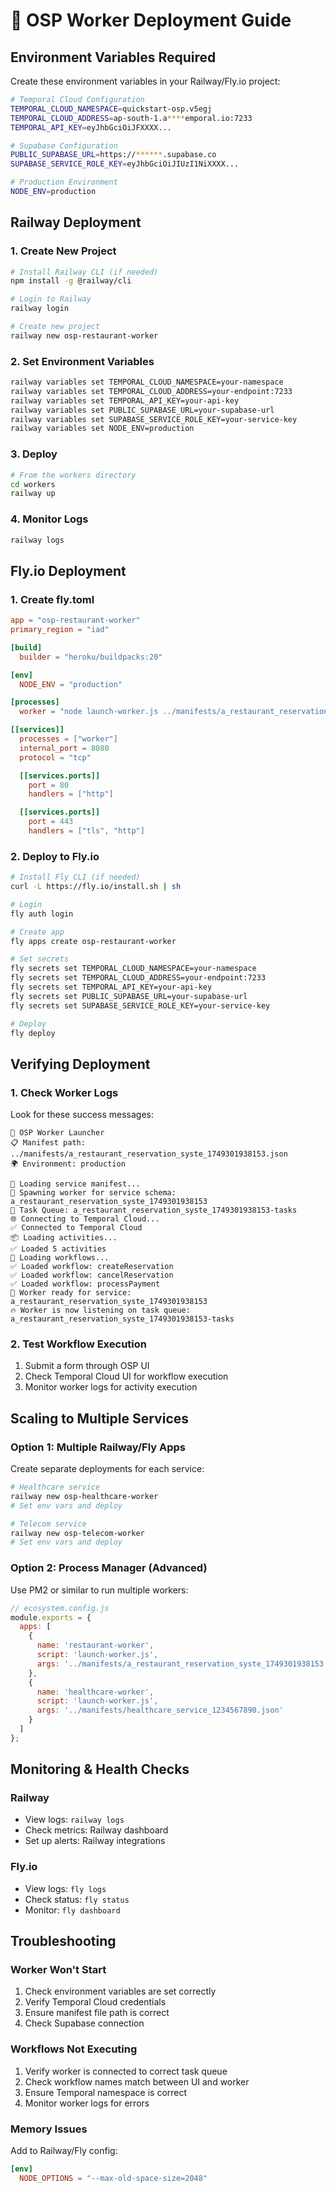 # 🚀 OSP Worker Deployment Guide

## **Environment Variables Required**

Create these environment variables in your Railway/Fly.io project:

```bash
# Temporal Cloud Configuration
TEMPORAL_CLOUD_NAMESPACE=quickstart-osp.v5egj
TEMPORAL_CLOUD_ADDRESS=ap-south-1.a****emporal.io:7233
TEMPORAL_API_KEY=eyJhbGciOiJFXXXX...

# Supabase Configuration  
PUBLIC_SUPABASE_URL=https://******.supabase.co
SUPABASE_SERVICE_ROLE_KEY=eyJhbGciOiJIUzI1NiXXXX...

# Production Environment
NODE_ENV=production
```

## **Railway Deployment**

### 1. Create New Project
```bash
# Install Railway CLI (if needed)
npm install -g @railway/cli

# Login to Railway
railway login

# Create new project
railway new osp-restaurant-worker
```

### 2. Set Environment Variables
```bash
railway variables set TEMPORAL_CLOUD_NAMESPACE=your-namespace
railway variables set TEMPORAL_CLOUD_ADDRESS=your-endpoint:7233
railway variables set TEMPORAL_API_KEY=your-api-key
railway variables set PUBLIC_SUPABASE_URL=your-supabase-url
railway variables set SUPABASE_SERVICE_ROLE_KEY=your-service-key
railway variables set NODE_ENV=production
```

### 3. Deploy
```bash
# From the workers directory
cd workers
railway up
```

### 4. Monitor Logs
```bash
railway logs
```

## **Fly.io Deployment**

### 1. Create fly.toml
```toml
app = "osp-restaurant-worker"
primary_region = "iad"

[build]
  builder = "heroku/buildpacks:20"

[env]
  NODE_ENV = "production"

[processes]
  worker = "node launch-worker.js ../manifests/a_restaurant_reservation_syste_1749301938153.json"

[[services]]
  processes = ["worker"]
  internal_port = 8080
  protocol = "tcp"

  [[services.ports]]
    port = 80
    handlers = ["http"]

  [[services.ports]]
    port = 443
    handlers = ["tls", "http"]
```

### 2. Deploy to Fly.io
```bash
# Install Fly CLI (if needed)
curl -L https://fly.io/install.sh | sh

# Login
fly auth login

# Create app
fly apps create osp-restaurant-worker

# Set secrets
fly secrets set TEMPORAL_CLOUD_NAMESPACE=your-namespace
fly secrets set TEMPORAL_CLOUD_ADDRESS=your-endpoint:7233
fly secrets set TEMPORAL_API_KEY=your-api-key
fly secrets set PUBLIC_SUPABASE_URL=your-supabase-url
fly secrets set SUPABASE_SERVICE_ROLE_KEY=your-service-key

# Deploy
fly deploy
```

## **Verifying Deployment**

### 1. Check Worker Logs
Look for these success messages:
```
🚀 OSP Worker Launcher
📋 Manifest path: ../manifests/a_restaurant_reservation_syste_1749301938153.json
🌍 Environment: production

🔄 Loading service manifest...
🔁 Spawning worker for service schema: a_restaurant_reservation_syste_1749301938153
📌 Task Queue: a_restaurant_reservation_syste_1749301938153-tasks
🌐 Connecting to Temporal Cloud...
✅ Connected to Temporal Cloud
📦 Loading activities...
✅ Loaded 5 activities
🔄 Loading workflows...
✅ Loaded workflow: createReservation
✅ Loaded workflow: cancelReservation
✅ Loaded workflow: processPayment
🚀 Worker ready for service: a_restaurant_reservation_syste_1749301938153
🔥 Worker is now listening on task queue: a_restaurant_reservation_syste_1749301938153-tasks
```

### 2. Test Workflow Execution
1. Submit a form through OSP UI
2. Check Temporal Cloud UI for workflow execution
3. Monitor worker logs for activity execution

## **Scaling to Multiple Services**

### Option 1: Multiple Railway/Fly Apps
Create separate deployments for each service:
```bash
# Healthcare service
railway new osp-healthcare-worker
# Set env vars and deploy

# Telecom service  
railway new osp-telecom-worker
# Set env vars and deploy
```

### Option 2: Process Manager (Advanced)
Use PM2 or similar to run multiple workers:
```javascript
// ecosystem.config.js
module.exports = {
  apps: [
    {
      name: 'restaurant-worker',
      script: 'launch-worker.js',
      args: '../manifests/a_restaurant_reservation_syste_1749301938153.json'
    },
    {
      name: 'healthcare-worker',
      script: 'launch-worker.js',
      args: '../manifests/healthcare_service_1234567890.json'
    }
  ]
};
```

## **Monitoring & Health Checks**

### Railway
- View logs: `railway logs`
- Check metrics: Railway dashboard
- Set up alerts: Railway integrations

### Fly.io
- View logs: `fly logs`
- Check status: `fly status`
- Monitor: `fly dashboard`

## **Troubleshooting**

### Worker Won't Start
1. Check environment variables are set correctly
2. Verify Temporal Cloud credentials
3. Ensure manifest file path is correct
4. Check Supabase connection

### Workflows Not Executing
1. Verify worker is connected to correct task queue
2. Check workflow names match between UI and worker
3. Ensure Temporal namespace is correct
4. Monitor worker logs for errors

### Memory Issues
Add to Railway/Fly config:
```toml
[env]
  NODE_OPTIONS = "--max-old-space-size=2048"
``` 